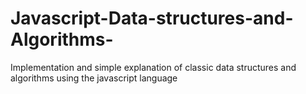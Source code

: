 # Javascript-Data-structures-and-Algorithms-
Implementation and simple explanation of classic data structures and algorithms using the javascript language
